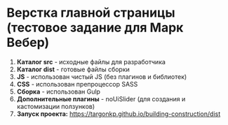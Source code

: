 # Верстка главной страницы (тестовое задание для Марк Вебер)

1) **Каталог src** - исходные файлы для разработчика
2) **Каталог dist** - готовые файлы сборки
3) **JS** - использован чистый JS (без плагинов и библиотек)
4) **CSS** - использован препроцессор SASS
5) **Сборка** - использован Gulp
6) **Дополнительные плагины** - noUiSlider (для создания и кастомизации ползунков)
7) **Запуск проекта:** https://targonkp.github.io/building-construction/dist